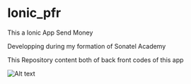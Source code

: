 # Ionic_pfr
This a Ionic App Send Money

Developping during my formation of Sonatel Academy 

This Repository content both of back front codes of this app 

![Alt text](src/assets/images/bienvenu.png?raw=true "Bienvenu Page")
